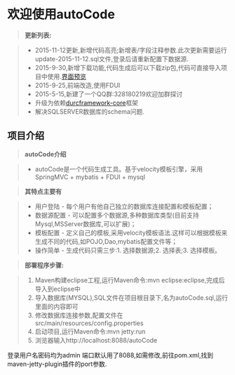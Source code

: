 欢迎使用autoCode
===================
> **更新列表:**

> - 2015-11-12更新,新增代码高亮;新增表/字段注释参数.此次更新需要运行update-2015-11-12.sql文件,登录后请重新配置下数据源.
> - 2015-9-30,新增下载功能,代码生成后可以下载zip包,代码可直接导入项目中使用.[界面预览](https://git.oschina.net/durcframework/autoCode/wikis/autoCode%E6%96%B0%E7%89%88%E9%A2%84%E8%A7%88)
> - 2015-9-25,前端改造,使用FDUI
> - 2015-5-15,新建了一个QQ群:328180219欢迎加群探讨
> - 升级为依赖[durcframework-core](https://git.oschina.net/durcframework/durcframework-core)框架
> - 解决SQLSERVER数据库的schema问题.

项目介绍
-------------------
> **autoCode介绍**

> - autoCode是一个代码生成工具。基于velocity模板引擎，采用SpringMVC + mybatis + FDUI + mysql

> **其特点主要有**

> - 用户登陆 - 每个用户有他自己独立的数据库连接配置和模板配置；
> - 数据源配置 - 可以配置多个数据源,多种数据库类型(目前支持Mysql,MSServer数据库,可以扩展)；
> - 模板配置 - 定义自己的模板,采用velocity模板语法.这样可以根据模板来生成不同的代码,如POJO,Dao,mybatis配置文件等；
> - 操作简单 - 生成代码只需三步:1. 选择数据源;2. 选择表;3. 选择模板。

> **部署程序步骤:**

> 1. Maven构建eclipse工程,运行Maven命令:mvn eclipse:eclipse,完成后导入到eclipse中
> 2. 导入数据库(MYSQL),SQL文件在项目根目录下,名为autoCode.sql,运行里面的内容即可
> 3. 修改数据库连接参数,配置文件在src/main/resources/config.properties
> 4. 启动项目,运行Maven命令:mvn jetty:run
> 5. 浏览器输入http://localhost:8088/autoCode

登录用户名密码均为admin
端口默认用了8088,如需修改,前往pom.xml,找到maven-jetty-plugin插件的port参数.
